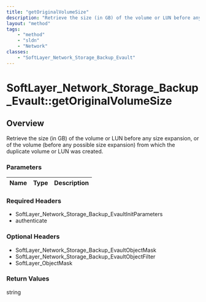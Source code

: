 ```yaml
---
title: "getOriginalVolumeSize"
description: "Retrieve the size (in GB) of the volume or LUN before any size expansion, or of the volume (before any possible size exp... "
layout: "method"
tags:
    - "method"
    - "sldn"
    - "Network"
classes:
    - "SoftLayer_Network_Storage_Backup_Evault"
---
```

# SoftLayer_Network_Storage_Backup_Evault::getOriginalVolumeSize
## Overview 
Retrieve the size (in GB) of the volume or LUN before any size expansion, or of the volume (before any possible size expansion) from which the duplicate volume or LUN was created.

### Parameters 
|Name | Type | Description |
| --- | --- | --- |


### Required Headers
* SoftLayer_Network_Storage_Backup_EvaultInitParameters
* authenticate

### Optional Headers
* SoftLayer_Network_Storage_Backup_EvaultObjectMask
* SoftLayer_Network_Storage_Backup_EvaultObjectFilter
* SoftLayer_ObjectMask

### Return Values
string
